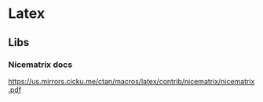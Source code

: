 # Latex
## Libs
### Nicematrix docs
https://us.mirrors.cicku.me/ctan/macros/latex/contrib/nicematrix/nicematrix.pdf
